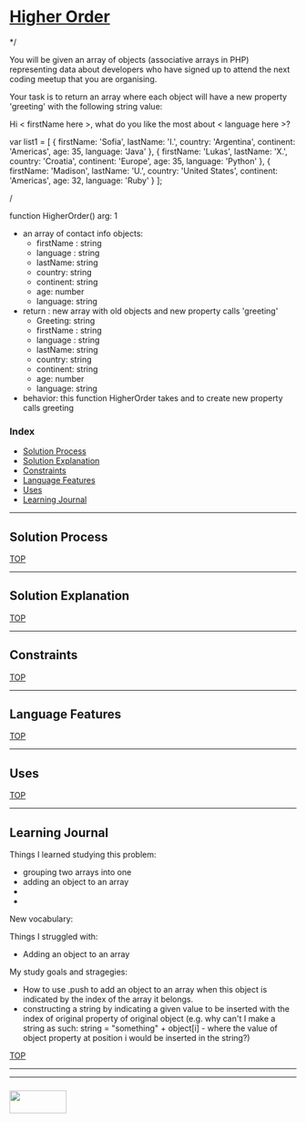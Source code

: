 
# [Higher Order](https://www.codewars.com/kata/coding-meetup-number-2-higher-order-functions-series-greet-developers)

*/

You will be given an array of objects (associative arrays in PHP) representing data about developers who have signed up to attend the next coding meetup that you are organising.

Your task is to return an array where each object will have a new property 'greeting' with the following string value:

Hi < firstName here >, what do you like the most about < language here >?

var list1 = [
  { firstName: 'Sofia', lastName: 'I.', country: 'Argentina', continent: 'Americas', age: 35, language: 'Java' },
  { firstName: 'Lukas', lastName: 'X.', country: 'Croatia', continent: 'Europe', age: 35, language: 'Python' },
  { firstName: 'Madison', lastName: 'U.', country: 'United States', continent: 'Americas', age: 32, language: 'Ruby' } 
];

/

function HigherOrder()
 arg: 1 
 * an array of contact info objects:
 	- firstName : string
 	- language : string
 	- lastName: string
 	- country: string
 	- continent: string
 	- age: number
 	- language: string
 * return : new array with old objects and new property calls 'greeting'
	- Greeting: string
	- firstName : string
 	- language : string
 	- lastName: string
 	- country: string
 	- continent: string
 	- age: number
 	- language: string
 * behavior: this function HigherOrder takes <firstName> and <language> to create 
 new property calls greeting


### Index
* [Solution Process](#solution-process)
* [Solution Explanation](#solution-explanation)
* [Constraints](#constraints)  
* [Language Features](#language-features)
* [Uses](#uses)
* [Learning Journal](#learning-journal)

---

## Solution Process



[TOP](#index)

---

## Solution Explanation



[TOP](#index)

---

## Constraints


[TOP](#index)
___

## Language Features

[TOP](#index)

---
## Uses


[TOP](#index)

---

## Learning Journal

Things I learned studying this problem:
* grouping two arrays into one
* adding an object to an array
*
*

New vocabulary:

Things I struggled with:
* Adding an object to an array


My study goals and stragegies:
* How to use .push to add an object to an array when this object is indicated by the index of the array it belongs.
* constructing a string by indicating a given value to be inserted with the index of original property of original object (e.g. why can't I make a string as such: string = "something" + object[i] - where the value of object property at position i would be inserted in the string?)


[TOP](#index)

___
___
### <a href="http://elewa.education/blog" target="_blank"><img src="https://user-images.githubusercontent.com/18554853/34921062-506450ae-f97d-11e7-875f-6feeb26ad72d.png" width="100" height="40"/></a>


